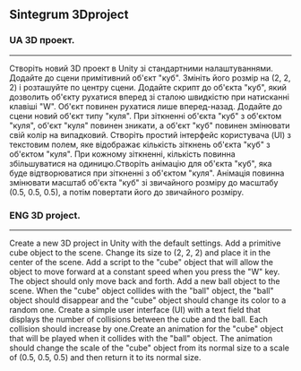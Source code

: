 ## Sintegrum 3Dproject

### UA 3D проект.
----
Створіть новий 3D проект в Unity зі стандартними налаштуваннями. Додайте до сцени примітивний об'єкт "куб". Змініть його розмір на (2, 2, 2) і розташуйте по центру сцени. Додайте скрипт до об'єкта "куб", який дозволить об'єкту рухатися вперед зі сталою швидкістю при натисканні клавіші "W". Об'єкт повинен рухатися лише вперед-назад. Додайте до сцени новий об'єкт типу "куля". При зіткненні об'єкта "куб" з об'єктом "куля", об'єкт "куля" повинен зникати, а об'єкт "куб" повинен змінювати свій колір на випадковий. Створіть простий інтерфейс користувача (UI) з текстовим полем, яке відображає кількість зіткнень об'єкта "куб" з об'єктом "куля". При кожному зіткненні, кількість повинна збільшуватися на одиницю.Створіть анімацію для об'єкта "куб", яка буде відтворюватися при зіткненні з об'єктом "куля". Анімація повинна змінювати масштаб об'єкта "куб" зі звичайного розміру до масштабу (0.5, 0.5, 0.5), а потім повертати його до звичайного розміру.

### ENG 3D project.
----
Create a new 3D project in Unity with the default settings. Add a primitive cube object to the scene. Change its size to (2, 2, 2) and place it in the center of the scene. Add a script to the "cube" object that will allow the object to move forward at a constant speed when you press the "W" key. The object should only move back and forth. Add a new ball object to the scene. When the "cube" object collides with the "ball" object, the "ball" object should disappear and the "cube" object should change its color to a random one. Create a simple user interface (UI) with a text field that displays the number of collisions between the cube and the ball. Each collision should increase by one.Create an animation for the "cube" object that will be played when it collides with the "ball" object. The animation should change the scale of the "cube" object from its normal size to a scale of (0.5, 0.5, 0.5) and then return it to its normal size.
